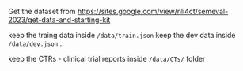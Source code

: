 Get the dataset from 
https://sites.google.com/view/nli4ct/semeval-2023/get-data-and-starting-kit

keep the traing data inside `/data/train.json` 
keep the dev data inside `/data/dev.json` 
..

keep the CTRs - clinical trial reports inside `/data/CTs/` folder
